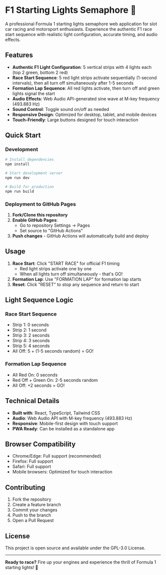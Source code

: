 # F1 Starting Lights Semaphore 🏁

A professional Formula 1 starting lights semaphore web application for slot car racing and motorsport enthusiasts. Experience the authentic F1 race start sequence with realistic light configuration, accurate timing, and audio effects.

## Features

- **Authentic F1 Light Configuration**: 5 vertical strips with 4 lights each (top 2 green, bottom 2 red)
- **Race Start Sequence**: 5 red light strips activate sequentially (1-second intervals), then all turn off simultaneously after 1-5 seconds
- **Formation Lap Sequence**: All red lights activate, then turn off and green lights signal the start
- **Audio Effects**: Web Audio API-generated sine wave at M-key frequency (493.883 Hz)
- **Sound Control**: Toggle sound on/off as needed
- **Responsive Design**: Optimized for desktop, tablet, and mobile devices
- **Touch-Friendly**: Large buttons designed for touch interaction

## Quick Start

### Development
```bash
# Install dependencies
npm install

# Start development server
npm run dev

# Build for production
npm run build
```

### Deployment to GitHub Pages

1. **Fork/Clone this repository**
2. **Enable GitHub Pages**:
   - Go to repository Settings → Pages
   - Set source to "GitHub Actions"
3. **Push changes** - GitHub Actions will automatically build and deploy

## Usage

1. **Race Start**: Click "START RACE" for official F1 timing
   - Red light strips activate one by one
   - When all lights turn off simultaneously - that's GO!
2. **Formation Lap**: Use "FORMATION LAP" for formation lap starts
3. **Reset**: Click "RESET" to stop any sequence and return to start

## Light Sequence Logic

### Race Start Sequence
- Strip 1: 0 seconds
- Strip 2: 1 second  
- Strip 3: 2 seconds
- Strip 4: 3 seconds
- Strip 5: 4 seconds
- All Off: 5 + (1-5 seconds random) = GO!

### Formation Lap Sequence
- All Red On: 0 seconds
- Red Off + Green On: 2-5 seconds random
- All Off: +2 seconds = GO!

## Technical Details

- **Built with**: React, TypeScript, Tailwind CSS
- **Audio**: Web Audio API with M-key frequency (493.883 Hz)
- **Responsive**: Mobile-first design with touch support
- **PWA Ready**: Can be installed as a standalone app

## Browser Compatibility

- Chrome/Edge: Full support (recommended)
- Firefox: Full support
- Safari: Full support
- Mobile browsers: Optimized for touch interaction

## Contributing

1. Fork the repository
2. Create a feature branch
3. Commit your changes
4. Push to the branch
5. Open a Pull Request

## License

This project is open source and available under the GPL-3.0 License.

---

**Ready to race?** Fire up your engines and experience the thrill of Formula 1 starting lights! 🏁
